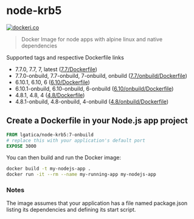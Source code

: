 # node-krb5

[![dockeri.co](http://dockeri.co/image/lgatica/node-krb5)](https://hub.docker.com/r/lgatica/node-krb5/)

> Docker Image for node apps with alpine linux and native dependencies

Supported tags and respective Dockerfile links

- 7.7.0, 7.7, 7, latest ([7.7/Dockerfile](https://github.com/lgaticaq/node-krb5/blob/master/7.7.0/Dockerfile))
- 7.7.0-onbuild, 7.7-onbuild, 7-onbuild, onbuild ([7.7/onbuild/Dockerfile](https://github.com/lgaticaq/node-krb5/blob/master/7.7.0/onbuild/Dockerfile))
- 6.10.1, 6.10, 6 ([6.10/Dockerfile](https://github.com/lgaticaq/node-krb5/blob/master/6.10.1/Dockerfile))
- 6.10.1-onbuild, 6.10-onbuild, 6-onbuild ([6.10/onbuild/Dockerfile](https://github.com/lgaticaq/node-krb5/blob/master/6.10.1/onbuild/Dockerfile))
- 4.8.1, 4.8, 4 ([4.8/Dockerfile](https://github.com/lgaticaq/node-krb5/blob/master/4.8.1/Dockerfile))
- 4.8.1-onbuild, 4.8-onbuild, 4-onbuild ([4.8/onbuild/Dockerfile](https://github.com/lgaticaq/node-krb5/blob/master/4.8.1/onbuild/Dockerfile))

## Create a Dockerfile in your Node.js app project
```dockerfile
FROM lgatica/node-krb5:7-onbuild
# replace this with your application's default port
EXPOSE 3000
```

You can then build and run the Docker image:

```bash
docker build -t my-nodejs-app .
docker run -it --rm --name my-running-app my-nodejs-app
```

### Notes
The image assumes that your application has a file named package.json listing its dependencies and defining its start script.
